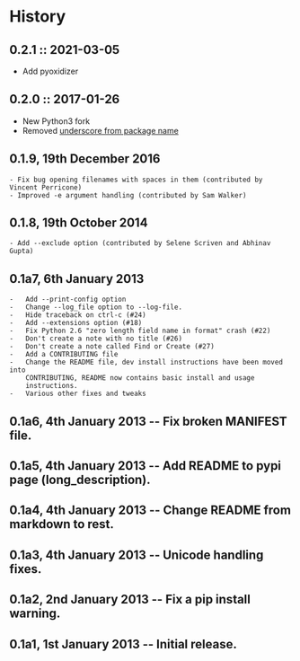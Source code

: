# History

## 0.2.1 :: 2021-03-05

- Add pyoxidizer

## 0.2.0 :: 2017-01-26

- New Python3 fork
- Removed [underscore from package name](https://www.python.org/dev/peps/pep-0008/#package-and-module-names)

## 0.1.9, 19th December 2016
    - Fix bug opening filenames with spaces in them (contributed by Vincent Perricone)
    - Improved -e argument handling (contributed by Sam Walker)

## 0.1.8, 19th October 2014
    - Add --exclude option (contributed by Selene Scriven and Abhinav Gupta)

## 0.1a7, 6th January 2013
    -   Add --print-config option
    -   Change --log_file option to --log-file.
    -   Hide traceback on ctrl-c (#24)
    -   Add --extensions option (#18)
    -   Fix Python 2.6 "zero length field name in format" crash (#22)
    -   Don't create a note with no title (#26)
    -   Don't create a note called Find or Create (#27)
    -   Add a CONTRIBUTING file
    -   Change the README file, dev install instructions have been moved into
        CONTRIBUTING, README now contains basic install and usage
        instructions.
    -   Various other fixes and tweaks

## 0.1a6, 4th January 2013 -- Fix broken MANIFEST file.

## 0.1a5, 4th January 2013 -- Add README to pypi page (long_description).

## 0.1a4, 4th January 2013 -- Change README from markdown to rest.

## 0.1a3, 4th January 2013 -- Unicode handling fixes.

## 0.1a2, 2nd January 2013 -- Fix a pip install warning.

## 0.1a1, 1st January 2013 -- Initial release.
